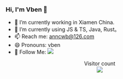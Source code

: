 ###  Hi, I'm Vben 👋

<!-- <img align="right" src="https://github-readme-stats.vercel.app/api?username=anncwb&show_icons=true&theme=radical" /> -->

- 🔭 I’m currently working in Xiamen China.
- 🌱 I’m currently using JS & TS, Java, Rust。
- 📫 Reach me: anncwb@126.com
- 😄 Pronouns: vben
- 👏 Follow Me: [![](https://img.shields.io/github/followers/anncwb?label=follow%20me&style=social)](https://github.com/anncwb/)

<p align="center">
  Visitor count<br>
  <img src="https://profile-counter.glitch.me/anncwb/count.svg" />
</p>
